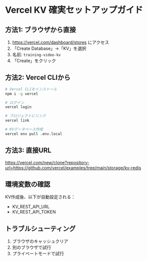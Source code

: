 # Vercel KV 確実セットアップガイド

## 方法1: ブラウザから直接
1. https://vercel.com/dashboard/stores にアクセス
2. 「Create Database」→「KV」を選択
3. 名前: `training-video-kv`
4. 「Create」をクリック

## 方法2: Vercel CLIから
```bash
# Vercel CLIをインストール
npm i -g vercel

# ログイン
vercel login

# プロジェクトにリンク
vercel link

# KVデータベース作成
vercel env pull .env.local
```

## 方法3: 直接URL
https://vercel.com/new/clone?repository-url=https://github.com/vercel/examples/tree/main/storage/kv-redis

## 環境変数の確認
KV作成後、以下が自動設定される：
- KV_REST_API_URL
- KV_REST_API_TOKEN

## トラブルシューティング
1. ブラウザのキャッシュクリア
2. 別のブラウザで試行
3. プライベートモードで試行
